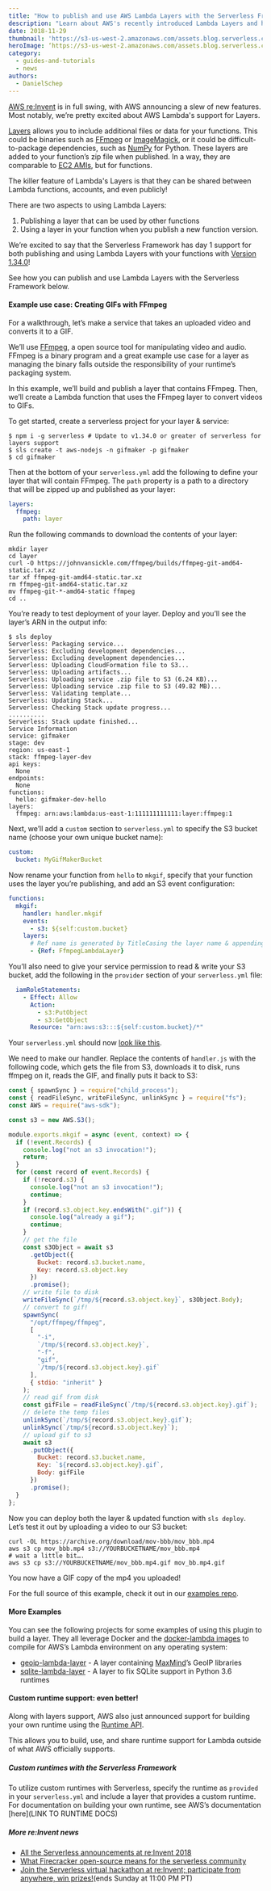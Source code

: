 ```yaml
---
title: "How to publish and use AWS Lambda Layers with the Serverless Framework"
description: "Learn about AWS's recently introduced Lambda Layers and how to publish and use them with Serverless Framework."
date: 2018-11-29
thumbnail: 'https://s3-us-west-2.amazonaws.com/assets.blog.serverless.com/reinvent/lambda-layers-thumb.png'
heroImage: ‘https://s3-us-west-2.amazonaws.com/assets.blog.serverless.com/reinvent/lambda-layers-header.png’
category:
  - guides-and-tutorials
  - news
authors:
  - DanielSchep
---
```


[AWS re:Invent](https://serverless.com/blog/reinvent-2018-serverless-announcements) is in full swing, with AWS announcing a slew of new features. Most notably, we’re pretty excited about AWS Lambda's support for Layers.

[Layers](
https://aws.amazon.com/blogs/aws/new-for-aws-lambda-use-any-programming-language-and-share-common-components/) allows you to include additional files or data for your functions. This could be binaries such as [FFmpeg](https://www.ffmpeg.org/) or [ImageMagick](https://imagemagick.org/script/index.php), or it could be difficult-to-package dependencies, such as [NumPy](http://www.numpy.org/) for Python. These layers are added to your function’s zip file when published. In a way, they are comparable to [EC2 AMIs](https://docs.aws.amazon.com/AWSEC2/latest/UserGuide/AMIs.html), but for functions. 

The killer feature of Lambda's Layers is that they can be shared between Lambda functions, accounts, and even publicly!

There are two aspects to using Lambda Layers:

1. Publishing a layer that can be used by other functions
2. Using a layer in your function when you publish a new function version.

We’re excited to say that the Serverless Framework has day 1 support for both publishing and using Lambda Layers with your functions with [Version 1.34.0](https://github.com/serverless/serverless/releases/tag/v1.34.0)!

See how you can publish and use Lambda Layers with the Serverless Framework below.

#### Example use case: Creating GIFs with FFmpeg

For a walkthrough, let’s make a service that takes an uploaded video and converts it to a GIF. 

We’ll use [FFmpeg](https://www.ffmpeg.org), a open source tool for manipulating video and audio. FFmpeg is a binary program and a great example use case for a layer as managing the binary falls outside the responsibility of your runtime’s packaging system.

In this example, we’ll build and publish a layer that contains FFmpeg. Then, we’ll create a Lambda function that uses the FFmpeg layer to convert videos to GIFs.
 
To get started, create a serverless project for your layer & service:

```
$ npm i -g serverless # Update to v1.34.0 or greater of serverless for layers support
$ sls create -t aws-nodejs -n gifmaker -p gifmaker
$ cd gifmaker
```

Then at the bottom of your `serverless.yml` add the following to define your layer that will contain FFmpeg. The `path` property is a path to a directory that will be zipped up and published as your layer:

```yaml
layers:
  ffmpeg:
    path: layer
```

Run the following commands to download the contents of your layer:

```
mkdir layer
cd layer
curl -O https://johnvansickle.com/ffmpeg/builds/ffmpeg-git-amd64-static.tar.xz
tar xf ffmpeg-git-amd64-static.tar.xz
rm ffmpeg-git-amd64-static.tar.xz
mv ffmpeg-git-*-amd64-static ffmpeg
cd ..
```

You’re ready to test deployment of your layer. Deploy and you’ll see the layer’s ARN in the output info:

```
$ sls deploy
Serverless: Packaging service...
Serverless: Excluding development dependencies...
Serverless: Excluding development dependencies...
Serverless: Uploading CloudFormation file to S3...
Serverless: Uploading artifacts...
Serverless: Uploading service .zip file to S3 (6.24 KB)...
Serverless: Uploading service .zip file to S3 (49.82 MB)...
Serverless: Validating template...
Serverless: Updating Stack...
Serverless: Checking Stack update progress...
..........
Serverless: Stack update finished...
Service Information
service: gifmaker
stage: dev
region: us-east-1
stack: ffmpeg-layer-dev
api keys:
  None
endpoints:
  None
functions:
  hello: gifmaker-dev-hello
layers:
  ffmpeg: arn:aws:lambda:us-east-1:111111111111:layer:ffmpeg:1
```

Next, we’ll add a `custom` section to `serverless.yml` to specify the S3 bucket name (choose your own unique bucket name):

```yaml
custom:
  bucket: MyGifMakerBucket
```
Now rename your function from `hello` to `mkgif`, specify that your function uses the layer you’re publishing, and add an S3 event configuration:
```yaml
functions:
  mkgif:
    handler: handler.mkgif
    events:
      - s3: ${self:custom.bucket}
    layers:
      # Ref name is generated by TitleCasing the layer name & appending LambdaLayer
      - {Ref: FfmpegLambdaLayer}
```
You’ll also need to give your service permission to read & write your S3 bucket, add the following in the `provider` section of your `serverless.yml` file:
```yaml
  iamRoleStatements:
    - Effect: Allow
      Action:
        - s3:PutObject
        - s3:GetObject
      Resource: "arn:aws:s3:::${self:custom.bucket}/*"
```

Your `serverless.yml` should now [look like this](https://github.com/serverless/examples/blob/master/aws-ffmpeg-layer/serverless.yml).

We need to make our handler. Replace the contents of `handler.js` with the following code, which gets the file from S3, downloads it to disk, runs ffmpeg on it, reads the GIF, and finally puts it back to S3:

```javascript
const { spawnSync } = require("child_process");
const { readFileSync, writeFileSync, unlinkSync } = require("fs");
const AWS = require("aws-sdk");

const s3 = new AWS.S3();

module.exports.mkgif = async (event, context) => {
  if (!event.Records) {
    console.log("not an s3 invocation!");
    return;
  }
  for (const record of event.Records) {
    if (!record.s3) {
      console.log("not an s3 invocation!");
      continue;
    }
    if (record.s3.object.key.endsWith(".gif")) {
      console.log("already a gif");
      continue;
    }
    // get the file
    const s3Object = await s3
      .getObject({
        Bucket: record.s3.bucket.name,
        Key: record.s3.object.key
      })
      .promise();
    // write file to disk
    writeFileSync(`/tmp/${record.s3.object.key}`, s3Object.Body);
    // convert to gif!
    spawnSync(
      "/opt/ffmpeg/ffmpeg",
      [
        "-i",
        `/tmp/${record.s3.object.key}`,
        "-f",
        "gif",
        `/tmp/${record.s3.object.key}.gif`
      ],
      { stdio: "inherit" }
    );
    // read gif from disk
    const gifFile = readFileSync(`/tmp/${record.s3.object.key}.gif`);
    // delete the temp files
    unlinkSync(`/tmp/${record.s3.object.key}.gif`);
    unlinkSync(`/tmp/${record.s3.object.key}`);
    // upload gif to s3
    await s3
      .putObject({
        Bucket: record.s3.bucket.name,
        Key: `${record.s3.object.key}.gif`,
        Body: gifFile
      })
      .promise();
  }
};
```

Now you can deploy both the layer & updated function with `sls deploy`. Let’s test it out by uploading a video to our S3 bucket:

```
curl -OL https://archive.org/download/mov-bbb/mov_bbb.mp4
aws s3 cp mov_bbb.mp4 s3://YOURBUCKETNAME/mov_bbb.mp4
# wait a little bit….
aws s3 cp s3://YOURBUCKETNAME/mov_bbb.mp4.gif mov_bb.mp4.gif
```
You now have a GIF copy of the mp4 you uploaded!

For the full source of this example, check it out in our [examples repo](https://github.com/serverless/examples/tree/master/aws-ffmpeg-layer).

#### More Examples

You can see the following projects for some examples of using this plugin to build a layer. They all leverage Docker and the [docker-lambda images](https://github.com/lambci/docker-lambda) to compile for AWS’s Lambda environment on any operating system:

 * [geoip-lambda-layer](https://github.com/dschep/geoip-lambda-layer) - A layer containing [MaxMind](https://maxmind.com)’s GeoIP libraries
 * [sqlite-lambda-layer](https://github.com/dschep/sqlite-lambda-layer) - A layer to fix SQLite support in Python 3.6 runtimes

#### Custom runtime support: even better!

Along with layers support, AWS also just announced support for building your own runtime using the [Runtime API](https://aws.amazon.com/blogs/aws/new-for-aws-lambda-use-any-programming-language-and-share-common-components/).

This allows you to build, use, and share runtime support for Lambda outside of what AWS officially supports.

##### Custom runtimes with the Serverless Framework

To utilize custom runtimes with Serverless, specify the runtime as `provided` in your `serverless.yml` and include a layer that provides a custom runtime. For documentation on building your own runtime, see AWS’s documentation [here](LINK TO RUNTIME DOCS)

##### More re:Invent news

* [All the Serverless announcements at re:Invent 2018](https://serverless.com/blog/reinvent-2018-serverless-announcements/)
* [What Firecracker open-source means for the serverless community](https://serverless.com/blog/firecracker-what-means-serverless/)
* [Join the Serverless virtual hackathon at re:Invent; participate from anywhere, win prizes!](https://serverless.com/blog/no-server-november-reinvent-hackathon/)(ends Sunday at 11:00 PM PT)
